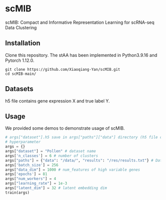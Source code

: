 # scMIB

scMIB: Compact and Informative Representation Learning for scRNA-seq Data Clustering

## Installation

Clone this repository. The stAA has been implemented in Python3.9.16 and Pytorch 1.12.0.

```
git clone https://github.com/Xiaoqiang-Yan/scMIB.git
cd scMIB-main/
```

## Datasets

h5 file contains gene expression X and true label Y.

## Usage

We provided some demos to demonstrate usage of scMIB.

```Python
# args["dataset"].h5 save in args["paths"]["data"] directory (h5 file contains gene expression X and true label Y)
# hyperparameter
args = {}
args["dataset"] = "Pollen" # dataset name
args['n_classes'] = 6 # number of clusters
args["paths"] = {"data": "/data/", "results": "/res/results.txt"} # Datasets directory and output directory
args['batch_size'] = 256 
args["data_dim"] = 1000 # num_features of high variable genes
args['epochs'] = 81
args["num_workers"] = 4
args["learning_rate"] = 1e-3 
args["latent_dim"] = 32 # latent embedding dim
train(args)
```
